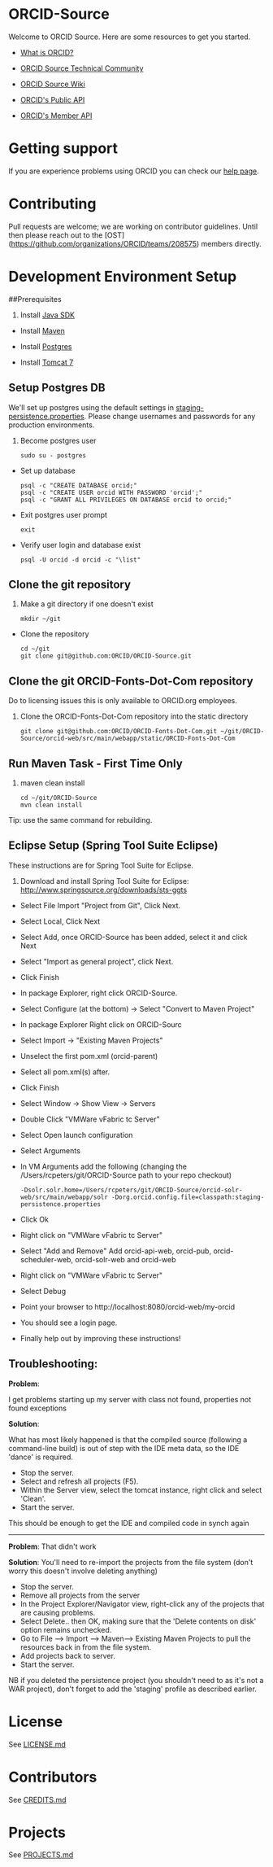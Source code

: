 # ORCID-Source

Welcome to ORCID Source. Here are some resources to get you started.

* [What is ORCID?](http://orcid.org/about/what-is-orcid)

* [ORCID Source Technical Community](http://orcid.org/about/community/orcid-technical-community)

* [ORCID Source Wiki](https://github.com/ORCID/ORCID-Source/wiki)

* [ORCID's Public API](https://github.com/ORCID/ORCID-Source/tree/master/orcid-pub-web)

* [ORCID's Member API](https://github.com/ORCID/ORCID-Source/tree/master/orcid-api-web)


# Getting support

If you are experience problems using ORCID you can check our [help page](http://orcid.org/help). 

# Contributing
Pull requests are welcome; we are working on contributor guidelines. Until then please
reach out to the [OST] (https://github.com/organizations/ORCID/teams/208575) members directly.

# Development Environment Setup

##Prerequisites 

1. Install [Java SDK](http://www.oracle.com/technetwork/java/javaee/downloads/index.html)
	
* Install [Maven](http://maven.apache.org/index.html)

* Install [Postgres](http://www.postgresql.org/download/)

* Install [Tomcat 7](http://tomcat.apache.org/)

## Setup Postgres DB
We'll set up postgres using the default settings in 
[staging-persistence.properties](https://github.com/ORCID/ORCID-Source/blob/master/orcid-persistence/src/main/resources/staging-persistence.properties).
 Please change usernames and passwords for any production environments.

1. Become postgres user

    ```
    sudo su - postgres
    ```
    
* Set up database
    ```
    psql -c "CREATE DATABASE orcid;" 
    psql -c "CREATE USER orcid WITH PASSWORD 'orcid';" 
    psql -c "GRANT ALL PRIVILEGES ON DATABASE orcid to orcid;"
    ```
	
* Exit postgres user prompt
    
    ```
    exit
    ```

* Verify user login and database exist

    ```
    psql -U orcid -d orcid -c "\list"
    ```


## Clone the git repository

1. Make a git directory if one doesn't exist


    ```
    mkdir ~/git
    ```


* Clone the repository

	```
	cd ~/git
    git clone git@github.com:ORCID/ORCID-Source.git
    ```


## Clone the git ORCID-Fonts-Dot-Com repository
Do to licensing issues this is only available to ORCID.org employees.

1. Clone the ORCID-Fonts-Dot-Com repository into the static directory

	```
    git clone git@github.com:ORCID/ORCID-Fonts-Dot-Com.git ~/git/ORCID-Source/orcid-web/src/main/webapp/static/ORCID-Fonts-Dot-Com
    ```


## Run Maven Task - First Time Only
1. maven clean install

    ```
    cd ~/git/ORCID-Source
    mvn clean install
    ```
    
Tip: use the same command for rebuilding.
<!--
1. Clear or backup the contents of your local maven repo:  

    ```
     cp -r ~/.m2/repository ~/.m2/repository_bak;
     rm ~/.m2/repository/*;
    ```

* Download custom 
  [Spring OAuth Jar](https://github.com/ORCID/ORCID-Work-in-Progress/raw/master/docs/spring-security-oauth2-1.0.0.SEMANTICO-BUILD-RC1.jar) This is not availble in the cental maven
  repo, and is (hopefully) destined to become a Spring 3rd party jar 
  (when this step wil then become redundant).

* Install a custom Semantico OAuth jar. 
     
    ```
    mvn install:install-file -Dfile=spring-security-oauth2-1.0.0.SEMANTICO-BUILD-RC1.jar -DgroupId=org.springframework.security.oauth -DartifactId=spring-security-oauth2 -Dversion=1.0.0.SEMANTICO-BUILD-RC1 -Dpackaging=jar
    ```

*  Once this is done, all artifacts can be built and installed to your local maven repo:
    
    ```
    mvn clean install
    ```
    
    Tip: use the same command for rebuilding.    
 -->

## Eclipse Setup (Spring Tool Suite Eclipse)
These instructions are for Spring Tool Suite for Eclipse. 

1. Download and install Spring Tool Suite for Eclipse:
http://www.springsource.org/downloads/sts-ggts

* Select File Import "Project from Git", Click Next.

* Select Local, Click Next

* Select Add, once ORCID-Source has been added, select it and click Next

* Select "Import as general project", click Next.

* Click Finish

* In package Explorer, right click ORCID-Source.

* Select Configure (at the bottom) -> Select "Convert to Maven Project"

* In package Explorer Right click on ORCID-Sourc 

* Select Import -> "Existing Maven Projects"

* Unselect the first pom.xml (orcid-parent)

* Select all pom.xml(s) after.

* Click Finish

* Select Window -> Show View -> Servers

* Double Click "VMWare vFabric tc Server"

* Select Open launch configuration

* Select Arguments 

* In VM Arguments add the following (changing the /Users/rcpeters/git/ORCID-Source path to your repo checkout)

    ```
    -Dsolr.solr.home=/Users/rcpeters/git/ORCID-Source/orcid-solr-web/src/main/webapp/solr -Dorg.orcid.config.file=classpath:staging-persistence.properties
    ```

* Click Ok

* Right click on "VMWare vFabric tc Server"

* Select "Add and Remove" Add orcid-api-web, orcid-pub, orcid-scheduler-web, orcid-solr-web and orcid-web

* Right click on "VMWare vFabric tc Server"

* Select Debug

* Point your browser to http://localhost:8080/orcid-web/my-orcid

* You should see a login page.

* Finally help out by improving these instructions! 


<!--
## Eclipse Setup

Once the maven build has been run, 

1. Cd into root of git repository

    ```
    cd ORCID-Work-in-Progress
    ```

* Set up eclipse environment

    ```
    mvn eclipse:eclipse
    ``` 
    
* Configure your workspace to use your local maven repository

    ```
    mvn -Declipse.workspace="/Users/rcpeters/Dev/workspace" eclipse:configure-workspace
    ```

* Startup your eclipse

* Import existing maven project

    ```
    File -> Import -> Maven -> Existing Projects
    ```
    
* Synch resources from build inside the ide:

    ```
    Inside your Eclipse IDE, select all your projects on the file system and refresh (F5) them.
    ```
    
* Set persistence project to point to the Postgres instance 
    When running a maven build, with associated tests, we want to use an in-memory (HSQL) database, but when we run against 
    the deployed app we obviously want to keep data between restarts. To this end if you set your eclipse Maven project to run with a profile
    of 'staging' it will point to the Postgres instance.

    ```
	orcid-persistence -> properties -> maven and enter 'staging' inside the Active Maven Profiles text field
    ```

    However when you run a mvn clean install at the 'parent' level (i.e.) <ORCID-Work-in-Progress dir> you will run against an HSQl database.

*  Add a server config using Eclipse
	
    ```
    File -> New -> Other... Server -> Server     
    ```
    
    Then select a Tomcat Server - point the config to the actual Tomcat installation you made earlier.
    
    ```
    Apache -> Tomcat v 7.0 Server
    ```
   
* Add additional tomcat args

    ```
    Servers -> Double Click Tomcat Server -> In editor window click "Open launch configuration" -> Click Arguments  
    ```
    
    In VM args add 
    
    ```
    -Dorg.orcid.config.file=classpath:staging-persistence.properties 
    -Dsolr.solr.home=[ORCID-Work-in-Progress dir]\orcid-solr-web\src\main\webapp\solr 
    -Xmx256m -XX:MaxPermSize=256M	
    ```
    
    Complete args would looks like this:
    
    ```
    -Dcatalina.base="/Users/rcpeters/Dev/workspace/.metadata/.plugins/org.eclipse.wst.server.core/tmp0" 
    -Dcatalina.home="/usr/local/apache-tomcat-7.0.32" -Dwtp.deploy="/Users/rcpeters/Dev/workspace/.metadata/.plugins/org.eclipse.wst.server.core/tmp0/wtpwebapps" 
    -Djava.endorsed.dirs="/usr/local/apache-tomcat-7.0.32/endorsed" 
    -Dsolr.solr.home=/Users/rcpeters/Dev/ORCID-Work-in-Progress/orcid-solr-web/src/main/webapp/solr 
    -Xmx256m -XX:MaxPermSize=256M
    ```
    (you can pass the same args to the command line if you're so inclined, omitting the IDE args)

* Add your projects to the server

	```
	Select Sever -> Right Click and Tomcat -> Select Add/Remove
    ```
   
    Add all the orcid resources or at a bare minimum, you'll need orcid-web, orcid-scheduler-web and orcid-solr-web.
   
* Increase the tomcat timeout.
    
    ```
    Servers -> Double Click Tomcat Server -> In editor window click "Timeout"   
    ```    
    Increase the "Start" timeout to 180 seconds
    
* Start tomcat
    
    ```
    Servers -> Right Click on "Tomcat" -> Select "Debug"
    ```
* Test the webapp [http://localhost:8080/orcid-web/signin](http://localhost:8080/orcid-web/signin)

* Finally help out by improving these instructions! 

-->

## Troubleshooting:
  
**Problem**: 
   
I get problems starting up my server with class not found, properties not found exceptions
   

**Solution**:
  
What has most likely happened is that the compiled source (following a command-line build) is out of step with the IDE meta data, so the IDE 'dance' is required.
  
* Stop the server.
* Select and refresh all projects (F5).
* Within the Server view, select the tomcat instance, right click and select 'Clean'.
* Start the server.
   
This should be enough to get the IDE and compiled code in synch again
  

***

  
**Problem**: 
That didn't work
  
    
**Solution**:
You'll need to re-import the projects from the file system (don't worry this doesn't involve deleting anything)
  
* Stop the server.
* Remove all projects from the server
* In the Project Explorer/Navigator view, right-click any of the projects that are causing problems.
* Select Delete.. then OK, making sure that the 'Delete contents on disk' option remains unchecked.
* Go to File --> Import --> Maven--> Existing Maven Projects to pull the resources back in from the file system. 
* Add projects back to server.
* Start the server.    
  

NB if you deleted the persistence project (you shouldn't need to as it's not a WAR project), don't forget to add the 'staging' profile as described earlier.

# License
See [LICENSE.md](https://github.com/ORCID/ORCID-Work-in-Progress/blob/master/LICENSE.md)

# Contributors
See [CREDITS.md](https://github.com/ORCID/ORCID-Work-in-Progress/blob/master/CREDITS.md)

# Projects
See [PROJECTS.md](https://github.com/ORCID/ORCID-Work-in-Progress/blob/master/PROJECTS.md)

